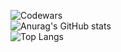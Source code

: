
![Codewars](https://www.codewars.com/users/Veezys/badges/large/?viewBox="0,0,495,40") <br>
![Anurag's GitHub stats](https://github-readme-stats.vercel.app/api?username=Veezys&show_icons=true&theme=radical)<br>
![Top Langs](https://github-readme-stats.vercel.app/api/top-langs/?username=Veezys&layout=&card_width=495&theme=radical)<br>
<!--
**Veezys/Veezys** is a ✨ _special_ ✨ repository because its `README.md` (this file) appears on your GitHub profile.

Here are some ideas to get you started:

- 🔭 I’m currently working on ...
- 🌱 I’m currently learning ...
- 👯 I’m looking to collaborate on ...
- 🤔 I’m looking for help with ...
- 💬 Ask me about ...
- 📫 How to reach me: ...
- 😄 Pronouns: ...
- ⚡ Fun fact: ...
-->
